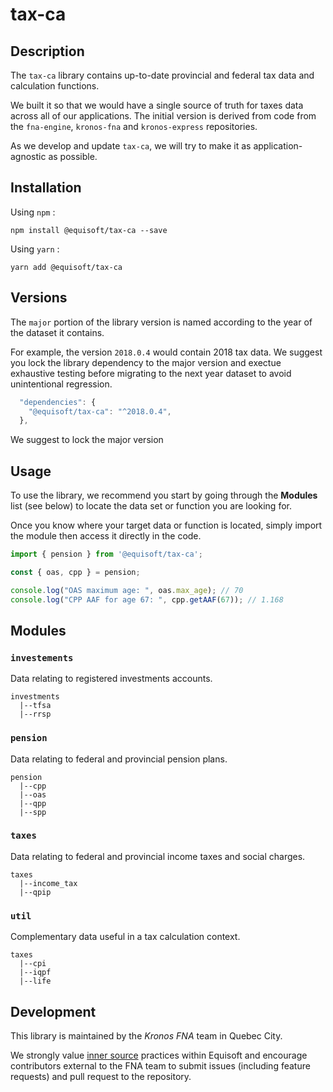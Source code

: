 # tax-ca

## Description

The `tax-ca` library contains up-to-date provincial and federal tax data and calculation functions.

We built it so that we would have a single source of truth for taxes data across all of our applications.  The initial version is derived from code from the `fna-engine`, `kronos-fna` and `kronos-express` repositories.

As we develop and update `tax-ca`, we will try to make it as application-agnostic as possible.

## Installation

Using `npm` : 
```
npm install @equisoft/tax-ca --save
```

Using `yarn` :
```
yarn add @equisoft/tax-ca
```

## Versions

The `major` portion of the library version is named according to the year of the dataset it contains.

For example, the version `2018.0.4` would contain 2018 tax data.  We suggest you lock the library dependency to the major version and exectue exhaustive testing before migrating to the next year dataset to avoid unintentional regression.

```javascript
  "dependencies": {
    "@equisoft/tax-ca": "^2018.0.4",
  },
```

We suggest to lock the major version

## Usage

To use the library, we recommend you start by going through the **Modules** list (see below) to locate the data set or function you are looking for.

Once you know where your target data or function is located, simply import the module then access it directly in the code.

```javascript
import { pension } from '@equisoft/tax-ca';

const { oas, cpp } = pension;

console.log("OAS maximum age: ", oas.max_age); // 70
console.log("CPP AAF for age 67: ", cpp.getAAF(67)); // 1.168
```


## Modules

### `investements`

Data relating to registered investments accounts.

```
investments
  |--tfsa
  |--rrsp
```

### `pension`

Data relating to federal and provincial pension plans.

```
pension
  |--cpp
  |--oas
  |--qpp
  |--spp
```

### `taxes`

Data relating to federal and provincial income taxes and social charges.

```
taxes
  |--income_tax
  |--qpip
```

### `util`

Complementary data useful in a tax calculation context.

```
taxes
  |--cpi
  |--iqpf
  |--life
```


## Development

This library is maintained by the _Kronos FNA_ team in Quebec City.

We strongly value [inner source](https://en.wikipedia.org/wiki/Inner_source) practices within Equisoft and encourage contributors external to the FNA team to submit issues (including feature requests) and pull request to the repository. 